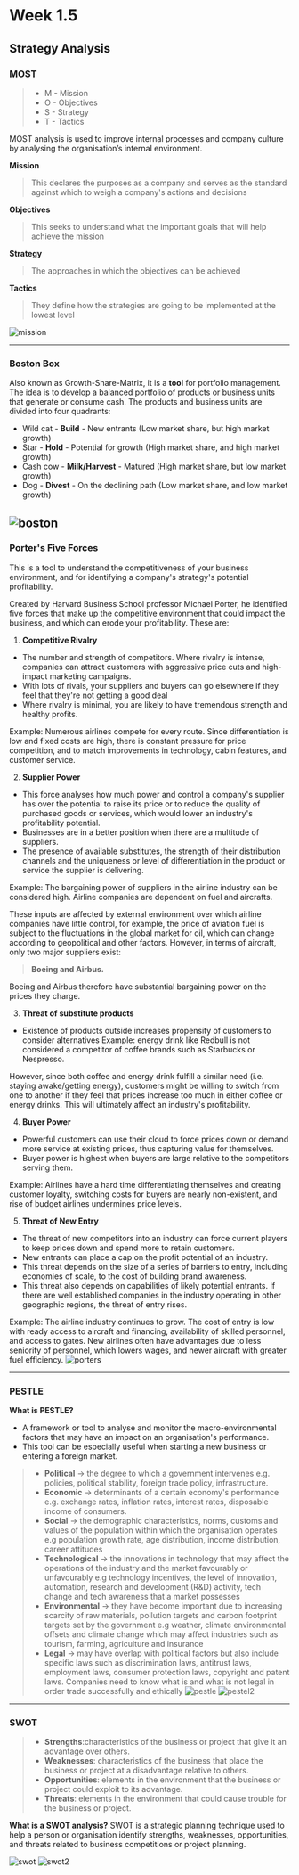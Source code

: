 # Week 1.5 

## Strategy Analysis 

### **MOST** 
> * M - Mission 
> * O - Objectives
> * S - Strategy
> * T - Tactics
>
MOST analysis is used to improve internal processes and company culture by analysing the organisation’s internal environment. 
>
**Mission**
> This declares the purposes as a company and serves as the standard against which to weigh a company's actions and decisions

**Objectives**
> This seeks to understand what the important goals that will help achieve the mission

**Strategy**
>The approaches in which the objectives can be achieved

**Tactics**
> They define how the strategies are going to be implemented at the lowest level

![mission](./images/mission.jpeg)


---
### **Boston Box** ###
Also known as Growth-Share-Matrix, it is a **tool** for portfolio management.
The idea is to develop a balanced portfolio of products or business units that generate or consume cash.
The products and business units are divided into four quadrants:
* Wild cat - **Build** - New entrants (Low market share, but high market growth) 
* Star - **Hold** - Potential for growth (High market share, and high market growth)
* Cash cow - **Milk/Harvest** - Matured (High market share, but low market growth) 
* Dog - **Divest** - On the declining path (Low market share, and low market growth)

![boston](./images/boston.png)
---
### **Porter's Five Forces** ###
This is a tool to understand the competitiveness of your business environment, and for identifying a company's strategy's potential profitability. 

Created by Harvard Business School professor Michael Porter, he identified five forces that make up the competitive environment that could impact the business, and which can erode your profitability. These are:

1. **Competitive Rivalry**
- The number and strength of competitors. Where rivalry is intense, companies can attract customers with aggressive price cuts and high-impact marketing campaigns. 
- With lots of rivals, your suppliers and buyers can go elsewhere if they feel that they're not getting a good deal
- Where rivalry is minimal, you are likely to have tremendous strength and healthy profits.

Example: Numerous airlines compete for every route. Since differentiation is low and fixed costs are high, there is constant pressure for price competition, and to match improvements in technology, cabin features, and customer service.

2. **Supplier Power**
- This force analyses how much power and control a company's supplier has over the potential to raise its price or to reduce the quality of purchased goods or services, which would lower an industry's profitability potential. 
- Businesses are in a better position when there are a multitude of suppliers.
- The presence of available substitutes, the strength of their distribution channels and the uniqueness or level of differentiation in the product or service the supplier is delivering.

Example: The bargaining power of suppliers in the airline industry can be considered high. Airline companies are dependent on fuel and aircrafts. 

These inputs are affected by external environment over which airline companies have little control, for example, the price of aviation fuel is subject to the fluctuations in the global market for oil, which can change according to geopolitical and other factors.
However, in terms of aircraft, only two major suppliers exist:
 
> **Boeing and Airbus.**

Boeing and Airbus therefore have substantial bargaining power on the prices they charge.

3. **Threat of substitute products**
- Existence of products outside increases propensity of customers to consider alternatives
Example: energy drink like Redbull is not considered a competitor of coffee brands such as Starbucks or Nespresso. 

However, since both coffee and energy drink fulfill a similar need (i.e. staying awake/getting energy), customers might be willing 
to switch from one to another if they feel that prices increase too much in either coffee or energy drinks. This will ultimately affect an industry's profitability. 

4. **Buyer Power**
- Powerful customers can use their cloud to force prices down or demand more service at existing prices, thus capturing value for themselves.
- Buyer power is highest when buyers are large relative to the competitors serving them.

Example: Airlines have a hard time differentiating themselves and creating customer loyalty, switching costs for buyers are nearly non-existent, and rise of budget airlines undermines price levels.

5. **Threat of New Entry**
- The threat of new competitors into an industry can force current players to keep prices down and spend more to retain customers.
- New entrants can place a cap on the profit potential of an industry.
- This threat depends on the size of a series of barriers to entry, including economies of scale, to the cost of building brand awareness. 
- This threat also depends on capabilities of likely potential entrants. If there are well established companies in the industry operating in other geographic regions, the threat of entry rises.

Example: The airline industry continues to grow. The cost of entry is low with ready access to aircraft and financing, availability of skilled personnel, and access to gates. New airlines often have advantages due to less seniority of personnel, which lowers wages, and newer aircraft with greater fuel efficiency. 
![porters](./images/porters.jpg)

---
### **PESTLE**
**What is PESTLE?**

* A framework or tool to analyse and monitor the macro-environmental factors that may have an impact on an organisation's performance.
* This tool can be especially useful when starting a new business or entering a foreign market.
> * **Political** -> the degree to which a government intervenes e.g. policies, political stability, foreign trade policy, infrastructure.
> * **Economic** -> determinants of a certain economy's performance e.g. exchange rates, inflation rates, interest rates, disposable income of consumers.
> * **Social** -> the demographic characteristics, norms, customs and values of the population within which the organisation operates e.g population growth rate, age distribution, income distribution, career attitudes
> * **Technological** -> the innovations in technology that may affect the operations of the industry and the market favourably or unfavourably e.g technology incentives, the level of innovation, automation, research and development (R&D) activity, tech change and tech awareness that a market possesses
> * **Environmental** -> they have become important due to increasing scarcity of raw materials, pollution targets and carbon footprint targets set by the government e.g weather, climate environmental offsets and climate change which may affect industries such as tourism, farming, agriculture and insurance
> * **Legal** -> may have overlap with political factors but also include specific laws such as discrimination laws, antitrust laws, employment laws, consumer protection laws, copyright and patent laws. Companies need to know what is and what is not legal in order trade successfully and ethically
![pestle](./images/pestle.png) ![pestel2](./images/pestel.jpg)

---
### **SWOT**

> * **Strengths**:characteristics of the business or project that give it an advantage over others.
> * **Weaknesses**: characteristics of the business that place the business or project at a disadvantage relative to others.
> * **Opportunities**: elements in the environment that the business or project could exploit to its advantage.
> * **Threats**: elements in the environment that could cause trouble for the business or project.

**What is a SWOT analysis?**
SWOT is a strategic planning technique used to help a person or organisation identify strengths, weaknesses, opportunities, and threats related to business competitions or project planning.

![swot](./images/swit.png) ![swot2](./images/swot-analysis-header1.png)




